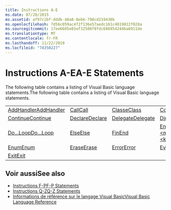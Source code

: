 ```yaml
---
title: Instructions A-E
ms.date: 07/20/2015
ms.assetid: af97c2bf-dddb-48a8-8eb6-798cd219430b
ms.openlocfilehash: 7d56c059ac4f2f136e57aedc161c4819022f028a
ms.sourcegitcommit: 17ee6605e01ef32506f8fdc686954244ba6911de
ms.translationtype: MT
ms.contentlocale: fr-FR
ms.lasthandoff: 11/22/2019
ms.locfileid: "74350227"
---
```

# <a name="a-e-statements"></a><span data-ttu-id="56051-102">Instructions A-E</span><span class="sxs-lookup"><span data-stu-id="56051-102">A-E Statements</span></span>
<span data-ttu-id="56051-103">The following table contains a listing of Visual Basic language statements.</span><span class="sxs-lookup"><span data-stu-id="56051-103">The following table contains a listing of Visual Basic language statements.</span></span>  
  
|||||  
|---|---|---|---|  
|[<span data-ttu-id="56051-104">AddHandler</span><span class="sxs-lookup"><span data-stu-id="56051-104">AddHandler</span></span>](addhandler-statement.md)|[<span data-ttu-id="56051-105">Call</span><span class="sxs-lookup"><span data-stu-id="56051-105">Call</span></span>](call-statement.md)|[<span data-ttu-id="56051-106">Classe</span><span class="sxs-lookup"><span data-stu-id="56051-106">Class</span></span>](class-statement.md)|[<span data-ttu-id="56051-107">Const</span><span class="sxs-lookup"><span data-stu-id="56051-107">Const</span></span>](const-statement.md)|  
|[<span data-ttu-id="56051-108">Continue</span><span class="sxs-lookup"><span data-stu-id="56051-108">Continue</span></span>](continue-statement.md)|[<span data-ttu-id="56051-109">Declare</span><span class="sxs-lookup"><span data-stu-id="56051-109">Declare</span></span>](declare-statement.md)|[<span data-ttu-id="56051-110">Delegate</span><span class="sxs-lookup"><span data-stu-id="56051-110">Delegate</span></span>](delegate-statement.md)|[<span data-ttu-id="56051-111">Dim</span><span class="sxs-lookup"><span data-stu-id="56051-111">Dim</span></span>](dim-statement.md)|  
|[<span data-ttu-id="56051-112">Do...Loop</span><span class="sxs-lookup"><span data-stu-id="56051-112">Do...Loop</span></span>](do-loop-statement.md)|[<span data-ttu-id="56051-113">Else</span><span class="sxs-lookup"><span data-stu-id="56051-113">Else</span></span>](else-statement.md)|[<span data-ttu-id="56051-114">Fin</span><span class="sxs-lookup"><span data-stu-id="56051-114">End</span></span>](end-statement.md)|[<span data-ttu-id="56051-115">End \<mot clé></span><span class="sxs-lookup"><span data-stu-id="56051-115">End \<keyword></span></span>](end-keyword-statement.md)|  
|[<span data-ttu-id="56051-116">Enum</span><span class="sxs-lookup"><span data-stu-id="56051-116">Enum</span></span>](enum-statement.md)|[<span data-ttu-id="56051-117">Erase</span><span class="sxs-lookup"><span data-stu-id="56051-117">Erase</span></span>](erase-statement.md)|[<span data-ttu-id="56051-118">Error</span><span class="sxs-lookup"><span data-stu-id="56051-118">Error</span></span>](error-statement.md)|[<span data-ttu-id="56051-119">Event</span><span class="sxs-lookup"><span data-stu-id="56051-119">Event</span></span>](event-statement.md)|  
|[<span data-ttu-id="56051-120">Exit</span><span class="sxs-lookup"><span data-stu-id="56051-120">Exit</span></span>](exit-statement.md)||||  
  
## <a name="see-also"></a><span data-ttu-id="56051-121">Voir aussi</span><span class="sxs-lookup"><span data-stu-id="56051-121">See also</span></span>

- [<span data-ttu-id="56051-122">Instructions F-P</span><span class="sxs-lookup"><span data-stu-id="56051-122">F-P Statements</span></span>](f-p-statements.md)
- [<span data-ttu-id="56051-123">Instructions Q-Z</span><span class="sxs-lookup"><span data-stu-id="56051-123">Q-Z Statements</span></span>](q-z-statements.md)
- [<span data-ttu-id="56051-124">Informations de référence sur le langage Visual Basic</span><span class="sxs-lookup"><span data-stu-id="56051-124">Visual Basic Language Reference</span></span>](../index.md)
